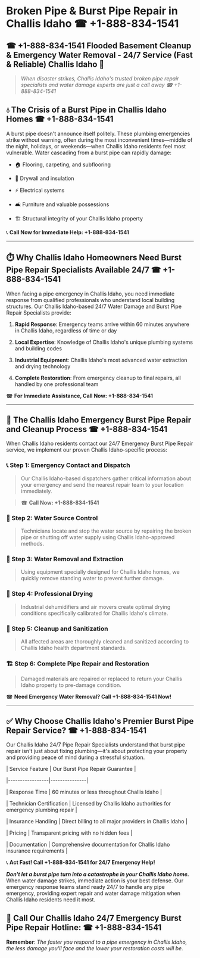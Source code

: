 # Broken Pipe & Burst Pipe Repair in Challis Idaho ☎ +1-888-834-1541  
## ☎ +1-888-834-1541 Flooded Basement Cleanup & Emergency Water Removal - 24/7 Service (Fast & Reliable) Challis Idaho 🚨  

> *When disaster strikes, Challis Idaho's trusted broken pipe repair specialists and water damage experts are just a call away ☎ +1-888-834-1541*  

## 💧 The Crisis of a Burst Pipe in Challis Idaho Homes ☎ +1-888-834-1541  

A burst pipe doesn't announce itself politely. These plumbing emergencies strike without warning, often during the most inconvenient times—middle of the night, holidays, or weekends—when Challis Idaho residents feel most vulnerable. Water cascading from a burst pipe can rapidly damage:  

* 🏠 Flooring, carpeting, and subflooring  
* 🧱 Drywall and insulation  
* ⚡ Electrical systems  
* 🛋️ Furniture and valuable possessions  
* 🏗️ Structural integrity of your Challis Idaho property  

📞 **Call Now for Immediate Help: +1-888-834-1541**  

---  

## ⏱️ Why Challis Idaho Homeowners Need Burst Pipe Repair Specialists Available 24/7 ☎ +1-888-834-1541  

When facing a pipe emergency in Challis Idaho, you need immediate response from qualified professionals who understand local building structures. Our Challis Idaho-based 24/7 Water Damage and Burst Pipe Repair Specialists provide:  

1. **Rapid Response**: Emergency teams arrive within 60 minutes anywhere in Challis Idaho, regardless of time or day  
2. **Local Expertise**: Knowledge of Challis Idaho's unique plumbing systems and building codes  
3. **Industrial Equipment**: Challis Idaho's most advanced water extraction and drying technology  
4. **Complete Restoration**: From emergency cleanup to final repairs, all handled by one professional team  

☎ **For Immediate Assistance, Call Now: +1-888-834-1541**  

---  

## 🔧 The Challis Idaho Emergency Burst Pipe Repair and Cleanup Process ☎ +1-888-834-1541  

When Challis Idaho residents contact our 24/7 Emergency Burst Pipe Repair service, we implement our proven Challis Idaho-specific process:  

### 📞 Step 1: Emergency Contact and Dispatch  
> Our Challis Idaho-based dispatchers gather critical information about your emergency and send the nearest repair team to your location immediately.  
> ☎ **Call Now: +1-888-834-1541**  

### 🚿 Step 2: Water Source Control  
> Technicians locate and stop the water source by repairing the broken pipe or shutting off water supply using Challis Idaho-approved methods.  

### 🌊 Step 3: Water Removal and Extraction  
> Using equipment specially designed for Challis Idaho homes, we quickly remove standing water to prevent further damage.  

### 💨 Step 4: Professional Drying  
> Industrial dehumidifiers and air movers create optimal drying conditions specifically calibrated for Challis Idaho's climate.  

### 🧼 Step 5: Cleanup and Sanitization  
> All affected areas are thoroughly cleaned and sanitized according to Challis Idaho health department standards.  

### 🏗️ Step 6: Complete Pipe Repair and Restoration  
> Damaged materials are repaired or replaced to return your Challis Idaho property to pre-damage condition.  

☎ **Need Emergency Water Removal? Call +1-888-834-1541 Now!**  

---  

## ✅ Why Choose Challis Idaho's Premier Burst Pipe Repair Service? ☎ +1-888-834-1541  

Our Challis Idaho 24/7 Pipe Repair Specialists understand that burst pipe repair isn't just about fixing plumbing—it's about protecting your property and providing peace of mind during a stressful situation.  

| Service Feature | Our Burst Pipe Repair Guarantee |  
|-----------------|---------------|  
| Response Time | 60 minutes or less throughout Challis Idaho |  
| Technician Certification | Licensed by Challis Idaho authorities for emergency plumbing repair |  
| Insurance Handling | Direct billing to all major providers in Challis Idaho |  
| Pricing | Transparent pricing with no hidden fees |  
| Documentation | Comprehensive documentation for Challis Idaho insurance requirements |  

📞 **Act Fast! Call +1-888-834-1541 for 24/7 Emergency Help!**  

***Don't let a burst pipe turn into a catastrophe in your Challis Idaho home.*** When water damage strikes, immediate action is your best defense. Our emergency response teams stand ready 24/7 to handle any pipe emergency, providing expert repair and water damage mitigation when Challis Idaho residents need it most.  

## 📱 Call Our Challis Idaho 24/7 Emergency Burst Pipe Repair Hotline: ☎ +1-888-834-1541  

**Remember**: *The faster you respond to a pipe emergency in Challis Idaho, the less damage you'll face and the lower your restoration costs will be.*